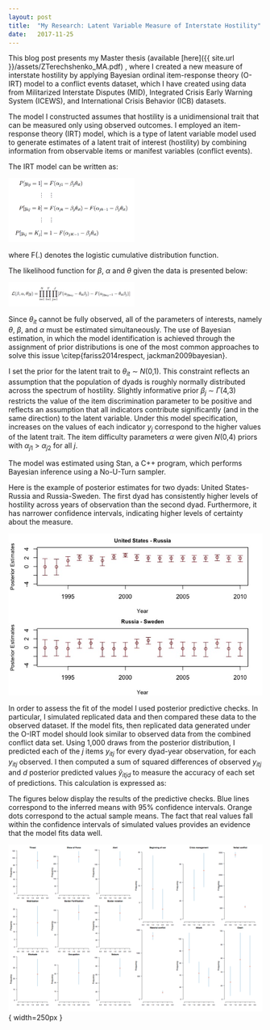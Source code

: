 ```yaml
---
layout: post
title:  "My Research: Latent Variable Measure of Interstate Hostility"
date:   2017-11-25 
---
```


This blog post presents my Master thesis (available [here]({{ site.url }}/assets/ZTerechshenko_MA.pdf) , where I created a new measure of interstate hostility by applying Bayesian ordinal item-response theory (O-IRT) model to a conflict events dataset, which I have created using data from Militarized Interstate Disputes (MID), Integrated Crisis Early Warning System (ICEWS), and International Crisis Behavior (ICB) datasets. 

The model I constructed assumes that hostility is a unidimensional trait that can be measured only using observed outcomes. I employed an item-response theory (IRT) model, which is a type of latent variable model used to generate estimates of a latent trait of interest (hostility) by combining information from observable items or manifest variables (conflict events). 

The IRT model can be written as:

<img src="/assets/IRT-1.png" alt="my caption" style="width: 250px;"/>

where F(.) denotes the logistic cumulative distribution function.

The likelihood function for $\beta$, $\alpha$ and $\theta$ given the data is presented below:

<img src="/assets/IRT-2.png" alt="my caption" style="width: 250px;"/>

Since *θ*<sub>*it*</sub> cannot be fully observed, all of the parameters of interests, namely $\theta$, $\beta$, and $\alpha$ must be estimated simultaneously. The use of Bayesian estimation, in which the model identification is achieved through the assignment of prior distributions is one of the most common approaches to solve this issue \citep{fariss2014respect, jackman2009bayesian}.

I set the prior for the latent trait  to *θ*<sub>*it*</sub> ∼ *N*(0,1). This constraint reflects an assumption that the population of dyads is roughly normally distributed across the spectrum of hostility.  Slightly informative prior *β*<sub>*j*</sub> ∼ *Γ*(4,3)  restricts the value of the item discrimination parameter to be positive and reflects an assumption that all indicators contribute significantly (and in the same direction) to the latent variable. Under this model specification, increases on the values of each indicator $y_j$ correspond to the higher values of the latent trait. The item difficulty parameters $\alpha$ were given *N*(0,4) priors with $\alpha_{j1}$ > $\alpha_{j2}$ for all $j$. 

The model was estimated using Stan, a C++ program, which performs Bayesian inference  using a No-U-Turn sampler.

Here is the example of posterior estimates for two dyads: United States-Russia and Russia-Sweden.  The first dyad has consistently higher levels of hostility across years of observation than the second dyad. Furthermore, it has narrower confidence intervals, indicating higher levels of certainty about the measure.


![jpeg](/assets/PostEstim.jpeg)


In order to assess the fit of the model I used posterior predictive checks. In particular, I simulated replicated data and then compared these data to the observed dataset. If the model fits, then replicated data generated under the O-IRT model should look similar to observed data from the combined conflict data set. Using 1,000 draws from the posterior distribution, I predicted each of the $\mathit{j}$ items $y_{itj}$ for every dyad-year observation, for each $y_{itj}$ observed. I then computed a sum of squared differences of observed $y_{itj}$ and $\mathit{d}$ posterior predicted values *ŷ*<sub>*itjd*</sub> to measure the accuracy of each set of predictions. This calculation is expressed as:


The figures below display the results of the predictive checks. Blue lines correspond to the inferred means with 95\% confidence intervals. Orange dots correspond to the actual sample means. The fact that real values fall within the confidence intervals of simulated values provides an evidence that the model fits data well.


![png](/assets/postpredchecks.png){ width=250px }









